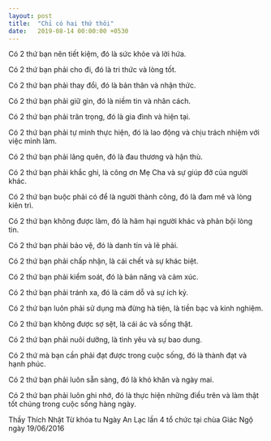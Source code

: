 ```yaml
---
layout: post
title:  "Chỉ có hai thứ thôi"
date:   2019-08-14 00:00:00 +0530
---
```


Có 2 thứ bạn nên tiết kiệm,
đó là sức khỏe và lời hứa.

Có 2 thứ bạn phải cho đi,
đó là tri thức và lòng tốt.

Có 2 thứ bạn phải thay đổi,
đó là bản thân và nhận thức.

Có 2 thứ bạn phải giữ gìn,
đó là niềm tin và nhân cách.

Có 2 thứ bạn phải trân trọng,
đó là gia đình và hiện tại.

Có 2 thứ bạn phải tự mình thực hiện,
đó là lao động và chịu trách nhiệm với việc mình làm.

Có 2 thứ bạn phải lãng quên,
đó là đau thương và hận thù.

Có 2 thứ bạn phải khắc ghi,
là công ơn Mẹ Cha và sự giúp đỡ của người khác.

Có 2 thứ bạn buộc phải có để là người thành công,
đó là đam mê và lòng kiên trì.

Có 2 thứ bạn không được làm,
đó là hãm hại người khác và phản bội lòng tin.

Có 2 thứ bạn phải bảo vệ,
đó là danh tín và lẽ phải.

Có 2 thứ bạn phải chấp nhận,
là cái chết và sự khác biệt.

Có 2 thứ bạn phải kiểm soát,
đó là bản năng và cảm xúc.

Có 2 thứ bạn phải tránh xa,
đó là cám dỗ và sự ích kỷ.

Có 2 thứ bạn luôn phải sử dụng mà đừng hà tiện,
là tiền bạc và kinh nghiệm.

Có 2 thứ bạn không được sợ sệt,
là cái ác và sống thật.

Có 2 thứ bạn phải nuôi dưỡng,
là tình yêu và sự bao dung.

Có 2 thứ mà bạn cần phải đạt được trong cuộc sống,
đó là thành đạt và hạnh phúc.

Có 2 thứ bạn phải luôn sẵn sàng,
đó là khó khăn và ngày mai.

Có 2 thứ bạn phải luôn ghi nhớ,
đó là thực hiện những điều trên
và làm thật tốt chúng trong cuộc sống hàng ngày.

Thầy Thích Nhật Từ khóa tu Ngày An Lạc lần 4 tổ chức tại chùa Giác Ngộ
ngày 19/06/2016